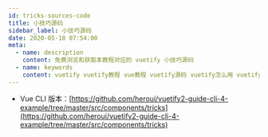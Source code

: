 ```yaml
---
id: tricks-sources-code
title: 小技巧源码
sidebar_label: 小技巧源码
date: 2020-05-18 07:54:00
meta:
  - name: description
    content: 免费浏览和获取本教程对应的 vuetify 小技巧源码
  - name: keywords
    content: vuetify vuetify教程 vue教程 vuetify源码 vuetify怎么用 vuetify小技巧 小技巧 源码
---
```


- Vue CLI 版本：[https://github.com/heroui/vuetify2-guide-cli-4-example/tree/master/src/components/tricks](https://github.com/heroui/vuetify2-guide-cli-4-example/tree/master/src/components/tricks)
